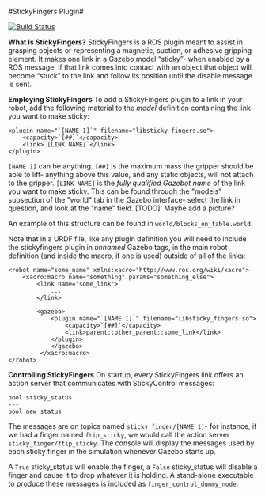 #StickyFingers Plugin#

[![Build Status](https://travis-ci.org/cwru-robotics/cwru_stickyfingers.svg?branch=master)](https://travis-ci.org/cwru-robotics/cwru_stickyfingers)

**What Is StickyFingers?**
	StickyFingers is a ROS plugin meant to assist in grasping objects or representing a magnetic, suction, or adhesive gripping element. It makes one link in a Gazebo model “sticky”- when enabled by a ROS message, if that link comes into contact with an object that object will become “stuck” to the link and follow its position until the disable message is sent.
	
**Employing StickyFingers**
To add a StickyFingers plugin to a link in your robot, add the following material to the *model* definition containing the link you want to make sticky:
~~~~
<plugin name="`[NAME 1]`" filename="libsticky_fingers.so">
	<capacity>`[##]`</capacity>
	<link>`[LINK NAME]`</link>
</plugin>
~~~~
`[NAME 1]` can be anything.
`[##]` is the maximum mass the gripper should be able to lift- anything above this value, and any static objects, will not attach to the gripper.
`[LINK NAME]` is the *fully qualified Gazebot name* of the link you want to make sticky. This can be found through the "models" subsection of the "world" tab in the Gazebo interface- select the link in question, and look at the "name" field.
[TODO]: Maybe add a picture?

An example of this structure can be found in `world/blocks_on_table.world`.

Note that in a URDF file, like any plugin definition you will need to include the stickyfingers plugin in *unnamed* Gazebo tags, in the main robot definition (and inside the macro, if one is used) outside of all of the links:
~~~~
<robot name="some_name" xmlns:xacro="http://www.ros.org/wiki/xacro">
	<xacro:macro name="something" params="something_else">
		<link name="some_link">
			... 
		</link>
		
		<gazebo>
			<plugin name="`[NAME 1]`" filename="libsticky_fingers.so">
				<capacity>`[##]`</capacity>
				<link>parent::other_parent::some_link</link>
			</plugin>
         	</gazebo>
         </xacro:macro>
</robot>
~~~~

**Controlling StickyFingers**
On startup, every StickyFingers link offers an action server that communicates with StickyControl messages:
~~~~
bool sticky_status
­­­---
bool new_status
~~~~
The messages are on topics named `sticky_finger/[NAME 1]`- for instance, if we had a finger named `ftip_sticky`, we would call the action server `sticky_finger/ftip_sticky`. The console will display the messages used by each sticky finger in the simulation whenever Gazebo starts up.

A `True` sticky_status will enable the finger, a `False` sticky_status will disable a finger and cause it to drop whatever it is holding.
A stand-alone executable to produce these messages is included as `finger_control_dummy_node`.
